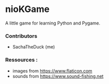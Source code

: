 # nioKGame
A little game for learning Python and Pygame.

### Contributors
* SachaTheDuck (me)

### Ressources :
* images from https://www.flaticon.com
* sounds from https://www.sound-fishing.net

